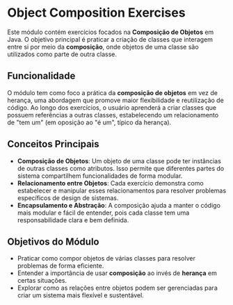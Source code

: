 # Object Composition Exercises

Este módulo contém exercícios focados na **Composição de Objetos** em Java. O objetivo principal é praticar a criação de classes que interagem entre si por meio da **composição**, onde objetos de uma classe são utilizados como parte de outra classe.

## Funcionalidade

O módulo tem como foco a prática da **composição de objetos** em vez de herança, uma abordagem que promove maior flexibilidade e reutilização de código. Ao longo dos exercícios, o usuário aprenderá a criar classes que possuem referências a outras classes, estabelecendo um relacionamento de "tem um" (em oposição ao "é um", típico da herança).

## Conceitos Principais

- **Composição de Objetos**: Um objeto de uma classe pode ter instâncias de outras classes como atributos. Isso permite que diferentes partes do sistema compartilhem funcionalidades de forma modular.
- **Relacionamento entre Objetos**: Cada exercício demonstra como estabelecer e manipular esses relacionamentos para resolver problemas específicos de design de sistemas.
- **Encapsulamento e Abstração**: A composição ajuda a manter o código mais modular e fácil de entender, pois cada classe tem uma responsabilidade clara e bem definida.

## Objetivos do Módulo

- Praticar como compor objetos de várias classes para resolver problemas de forma eficiente.
- Entender a importância de usar **composição** ao invés de **herança** em certas situações.
- Explorar como as relações entre objetos podem ser gerenciadas para criar um sistema mais flexível e sustentável.
